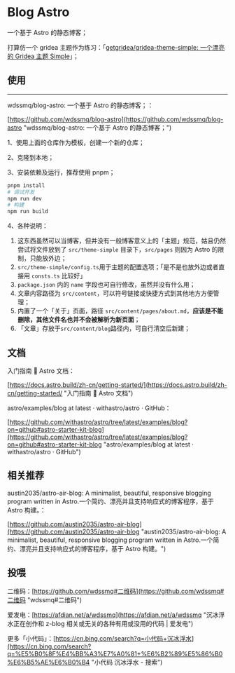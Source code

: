 # Blog Astro

一个基于 Astro 的静态博客；

打算仿一个 gridea 主题作为练习：「[getgridea/gridea-theme-simple: 一个漂亮的 Gridea 主题 Simple](https://github.com/getgridea/gridea-theme-simple "getgridea/gridea-theme-simple: 一个漂亮的 Gridea 主题 Simple")」；

## 使用

-----

wdssmq/blog-astro: 一个基于 Astro 的静态博客；：

[https://github.com/wdssmq/blog-astro](https://github.com/wdssmq/blog-astro "wdssmq/blog-astro: 一个基于 Astro 的静态博客；")

1、使用上面的仓库作为模板，创建一个新的仓库；

2、克隆到本地；

3、安装依赖及运行，推荐使用 pnpm；

```bash
pnpm install
# 调试开发
npm run dev
# 构建
npm run build
```

4、各种说明：

1. 这东西虽然可以当博客，但并没有一般博客意义上的「主题」规范，姑且仍然尝试将文件放到了 `src/theme-simple` 目录下，`src/pages` 则因为 Astro 的限制，只能放外边；
2. `src/theme-simple/config.ts`用于主题的配置选项；「是不是也放外边或者直接用 `consts.ts` 比较好」
3. `package.json` 内的 `name` 字段也可自行修改，虽然并没有什么用；
4. 文章内容路径为 `src/content`，可以符号链接或快捷方式到其他地方方便管理；
5. 内置了一个「关于」页面，路径 `src/content/pages/about.md`，**应该是不能删除，其他文件名也并不会被解析为新页面**；
6. 「文章」存放于`src/content/blog`路径内，可自行清空后新建；

## 文档

入门指南 🚀 Astro 文档：

[https://docs.astro.build/zh-cn/getting-started/](https://docs.astro.build/zh-cn/getting-started/ "入门指南 🚀 Astro 文档")

astro/examples/blog at latest · withastro/astro · GitHub：

[https://github.com/withastro/astro/tree/latest/examples/blog?on=github#astro-starter-kit-blog](https://github.com/withastro/astro/tree/latest/examples/blog?on=github#astro-starter-kit-blog "astro/examples/blog at latest · withastro/astro · GitHub")


## 相关推荐

austin2035/astro-air-blog: A minimalist, beautiful, responsive blogging program written in Astro.一个简约、漂亮并且支持响应式的博客程序，基于 Astro 构建。：

[https://github.com/austin2035/astro-air-blog](https://github.com/austin2035/astro-air-blog "austin2035/astro-air-blog: A minimalist, beautiful, responsive blogging program written in Astro.一个简约、漂亮并且支持响应式的博客程序，基于 Astro 构建。")

## 投喂

二维码：[https://github.com/wdssmq#二维码](https://github.com/wdssmq#二维码 "wdssmq#二维码")

爱发电：[https://afdian.net/a/wdssmq](https://afdian.net/a/wdssmq "沉冰浮水正在创作和 z-blog 相关或无关的各种有用或没用的代码 | 爱发电")

更多「小代码」：[https://cn.bing.com/search?q=小代码+沉冰浮水](https://cn.bing.com/search?q=%E5%B0%8F%E4%BB%A3%E7%A0%81+%E6%B2%89%E5%86%B0%E6%B5%AE%E6%B0%B4 "小代码 沉冰浮水 - 搜索")
